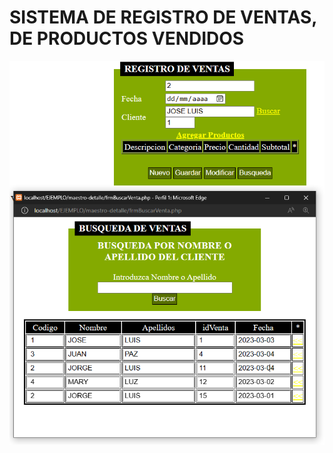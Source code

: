 # SISTEMA DE REGISTRO DE VENTAS, DE PRODUCTOS VENDIDOS
<img src="https://github.com/JorgeFigueroa626/redistro_ventas_php/blob/main/porfolioregistroventa.png" class="img-thumbnail" alt="...">
